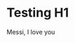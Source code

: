 [category]: <> (General)
[date]: <> (2024/07/19)
[title]: <> (Testing if This Works Well)

# Testing H1

Messi, I love you
